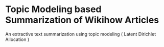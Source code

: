 # Topic Modeling based Summarization of Wikihow Articles

An extractive text summarization using topic modeling ( Latent Dirichlet Allocation ) 
